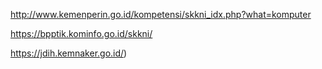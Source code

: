 http://www.kemenperin.go.id/kompetensi/skkni_idx.php?what=komputer

https://bpptik.kominfo.go.id/skkni/

https://jdih.kemnaker.go.id/)
